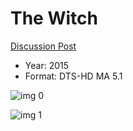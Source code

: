 # The Witch

[Discussion Post](https://www.avsforum.com/threads/bass-eq-for-filtered-movies.2995212/post-57021792)

* Year: 2015
* Format: DTS-HD MA 5.1

![img 0](https://i.imgur.com/SXpgYFu.jpg)

![img 1](https://i.imgur.com/q4qHotU.png)

